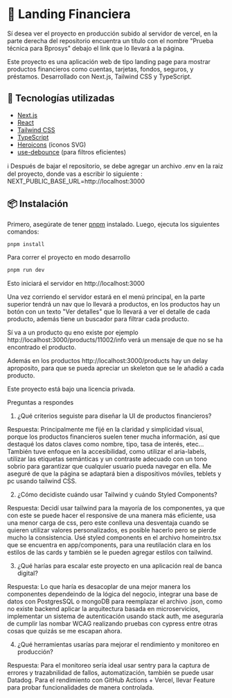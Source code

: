 # 🏦 Landing Financiera

Sí desea ver el proyecto en producción subido al servidor de vercel, en la parte derecha del repositorio encuentra un titulo con el nombre "Prueba técnica para Bprosys" debajo el link que lo llevará a la página.

Este proyecto es una aplicación web de tipo landing page para mostrar productos financieros como cuentas, tarjetas, fondos, seguros, y préstamos. Desarrollado con Next.js, Tailwind CSS y TypeScript.

## 🚀 Tecnologías utilizadas

- [Next.js](https://nextjs.org/)
- [React](https://reactjs.org/)
- [Tailwind CSS](https://tailwindcss.com/)
- [TypeScript](https://www.typescriptlang.org/)
- [Heroicons](https://heroicons.com/) (íconos SVG)
- [use-debounce](https://github.com/xnimorz/use-debounce) (para filtros eficientes)

ℹ️ Después de bajar el repositorio, se debe agregar un archivo .env en la raiz del proyecto, donde vas a escribir lo siguiente : NEXT_PUBLIC_BASE_URL=http://localhost:3000

## 📦 Instalación

Primero, asegúrate de tener [pnpm](https://pnpm.io/) instalado. Luego, ejecuta los siguientes comandos:

```bash
pnpm install
```

Para correr el proyecto en modo desarrollo 

```bash
pnpm run dev
```

Esto iniciará el servidor en http://localhost:3000

Una vez corriendo el servidor estará en el menú principal, en la parte superior tendrá un nav que lo llevará a productos, en los productos hay un botón con un texto "Ver detalles" que lo llevará a ver el detalle de cada producto, además tiene un buscador para filtrar cada producto.

Sí va a un producto qu eno existe por ejemplo  http://localhost:3000/products/11002/info verá un mensaje de que no se ha encontrado el producto.

Además en los productos http://localhost:3000/products hay un delay aproposito, para que se pueda apreciar un skeleton que se le añadió a cada producto.

Este proyecto está bajo una licencia privada.

Preguntas a respondes 
1. ¿Qué criterios seguiste para diseñar la UI de productos financieros?

Respuesta: Principalmente me fijé en la claridad y simplicidad visual, porque los productos financieros suelen tener mucha información, así que destaqué los datos claves como nombre, tipo, tasa de interés, etec... También tuve enfoque en la accesibilidad, como utilizar el aria-labels, utilizar las etiquetas semánticas y un contraste adecuado con un tono sobrio para garantizar que cualquier usuario pueda navegar en ella. Me aseguré de que la página se adaptará bien a dispositivos móviles, teblets y pc usando tailwind CSS.

2. ¿Cómo decidiste cuándo usar Tailwind y cuándo Styled Components?

Respuesta: Decidí usar tailwind para la mayoría de los componentes, ya que con este se puede hacer el responsive de una manera más eficiente, usa una menor carga de css, pero este conlleva una desventaja cuando se quieren utilizar valores personalizados, es posible hacerlo pero se pierde mucho la consistencia. Usé styled components en el archivo homeintro.tsx que se encuentra en app/components, para una reutilación clara en los estilos de las cards y también se le pueden agregar estilos con tailwind.

3. ¿Qué harías para escalar este proyecto en una aplicación real de banca digital?

Respuesta: Lo que haría es desacoplar de una mejor manera los componentes dependeindo de la lógica del negocio, integrar una base de datos con PostgresSQL o mongoDB para reemplazar el archivo .json, como no existe backend aplicar la arquitectura basada en microservicios, implementar un sistema de autenticación usando stack auth, me aseguraría de cumplir las nombar WCAG realizando pruebas con cypress entre otras cosas que quizás se me escapan ahora. 

4. ¿Qué herramientas usarías para mejorar el rendimiento y monitoreo en producción?

Respuesta: Para el monitoreo sería ideal usar sentry para la captura de errores y trazabnilidad de fallos, automatización, también se puede usar Datadog. Para el rendimiento con GitHub Actions + Vercel, llevar Feature para probar funcionalidades de manera controlada.
